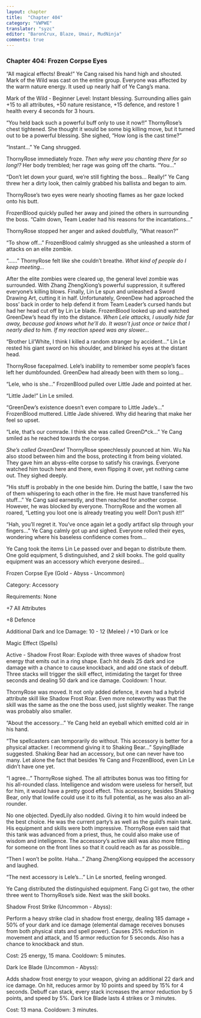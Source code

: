 ```yaml
---
layout: chapter
title:  "Chapter 404"
category: "VWPWE"
translator: "syzc"
editor: "BaronCrux, Blaze, Umair, MudNinja"
comments: true
---
```


### Chapter 404: Frozen Corpse Eyes

“All magical effects! Break!” Ye Cang raised his hand high and shouted. Mark of the Wild was cast on the entire group. Everyone was affected by the warm nature energy. It used up nearly half of Ye Cang’s mana.

Mark of the Wild - Beginner Level: Instant blessing. Surrounding allies gain +15 to all attributes, +50 nature resistance, +15 defence, and restore 1 health every 4 seconds for 3 hours.

“You held back such a powerful buff only to use it now!!” ThornyRose’s chest tightened. She thought it would be some big killing move, but it turned out to be a powerful blessing. She sighed, “How long is the cast time?”

“Instant...” Ye Cang shrugged. 

ThornyRose immediately froze. *Then why were you chanting there for so long!?* Her body trembled; her rage was going off the charts. “You...”

“Don’t let down your guard, we’re still fighting the boss… Really!” Ye Cang threw her a dirty look, then calmly grabbed his ballista and began to aim.

ThornyRose’s two eyes were nearly shooting flames as her gaze locked onto his butt. 

FrozenBlood quickly pulled her away and joined the others in surrounding the boss. “Calm down, Team Leader had his reasons for the incantations...”

ThornyRose stopped her anger and asked doubtfully, “What reason?”

“To show off...” FrozenBlood calmly shrugged as she unleashed a storm of attacks on an elite zombie.

“......” ThornyRose felt like she couldn’t breathe. *What kind of people do I keep meeting...*

After the elite zombies were cleared up, the general level zombie was surrounded. With Zhang ZhengXiong’s powerful suppression, it suffered everyone’s killing blows. Finally, Lin Le spun and unleashed a Sword Drawing Art, cutting it in half. Unfortunately, GreenDew had approached the boss’ back in order to help defend it from Team Leader’s cursed hands but had her head cut off by Lin Le blade. FrozenBlood looked up and watched GreenDew’s head fly into the distance. *When Lele attacks, I usually hide far away, because god knows what he’ll do. It wasn’t just once or twice that I nearly died to him. If my reaction speed was any slower...*

“Brother Lil’White, I think I killed a random stranger by accident...” Lin Le rested his giant sword on his shoulder, and blinked his eyes at the distant head.

ThornyRose facepalmed. Lele’s inability to remember some people’s faces left her dumbfounded. GreenDew had already been with them so long...

“Lele, who is she...” FrozenBlood pulled over Little Jade and pointed at her.

“Little Jade!” Lin Le smiled.

“GreenDew’s existence doesn’t even compare to Little Jade’s...” FrozenBlood muttered. Little Jade shivered. Why did hearing that make her feel so upset.

“Lele, that’s our comrade. I think she was called GreenD\*ck...” Ye Cang smiled as he reached towards the corpse.

*She’s called GreenDew!* ThornyRose speechlessly pounced at him. Wu Na also stood between him and the boss, protecting it from being violated. They gave him an abyss-elite corpse to satisfy his cravings. Everyone watched him touch here and there, even flipping it over, yet nothing came out. They sighed deeply.

“His stuff is probably in the one beside him. During the battle, I saw the two of them whispering to each other in the fire. He must have transferred his stuff...” Ye Cang said earnestly, and then reached for another corpse. However, he was blocked by everyone. ThornyRose and the women all roared, “Letting you loot one is already treating you well! Don’t push it!!”

“Hah, you’ll regret it. You’ve once again let a godly artifact slip through your fingers...” Ye Cang calmly got up and sighed. Everyone rolled their eyes, wondering where his baseless confidence comes from...

Ye Cang took the items Lin Le passed over and began to distribute them. One gold equipment, 5 distinguished, and 2 skill books. The gold quality equipment was an accessory which everyone desired...

Frozen Corpse Eye (Gold - Abyss - Uncommon)

Category: Accessory

Requirements: None

+7 All Attributes

+8 Defence

Additional Dark and Ice Damage: 10 - 12 (Melee) / +10 Dark or Ice 

Magic Effect (Spells)

Active - Shadow Frost Roar: Explode with three waves of shadow frost energy that emits out in a ring shape. Each hit deals 25 dark and ice damage with a chance to cause knockback, and add one stack of debuff. Three stacks will trigger the skill effect, intimidating the target for three seconds and dealing 50 dark and ice damage. Cooldown: 1 hour.

ThornyRose was moved. It not only added defence, it even had a hybrid attribute skill like Shadow Frost Roar. Even more noteworthy was that the skill was the same as the one the boss used, just slightly weaker. The range was probably also smaller.

“About the accessory...” Ye Cang held an eyeball which emitted cold air in his hand.

“The spellcasters can temporarily do without. This accessory is better for a physical attacker. I recommend giving it to Shaking Bear...” SpyingBlade suggested. Shaking Bear had an accessory, but one can never have too many. Let alone the fact that besides Ye Cang and FrozenBlood, even Lin Le didn’t have one yet.

“I agree...” ThornyRose sighed. The all attributes bonus was too fitting for his all-rounded class. Intelligence and wisdom were useless for herself, but for him, it would have a pretty good effect. This accessory, besides Shaking Bear, only that lowlife could use it to its full potential, as he was also an all-rounder.

No one objected. DyedLily also nodded. Giving it to him would indeed be the best choice. He was the current party’s as well as the guild’s main tank. His equipment and skills were both impressive. ThornyRose even said that this tank was advanced from a priest, thus, he could also make use of wisdom and intelligence. The accessory’s active skill was also more fitting for someone on the front lines so that it could reach as far as possible...

“Then I won’t be polite. Haha...” Zhang ZhengXiong equipped the accessory and laughed.

“The next accessory is Lele’s...” Lin Le snorted, feeling wronged.

Ye Cang distributed the distinguished equipment. Fang Ci got two, the other three went to ThornyRose’s side. Next was the skill books.

Shadow Frost Strike (Uncommon - Abyss):

Perform a heavy strike clad in shadow frost energy, dealing 185 damage + 50% of your dark and ice damage (elemental damage receives bonuses from both physical stats and spell power). Causes 25% reduction in movement and attack, and 15 armor reduction for 5 seconds. Also has a chance to knockback and stun. 

Cost: 25 energy, 15 mana. Cooldown: 5 minutes.

Dark Ice Blade (Uncommon - Abyss):

Adds shadow frost energy to your weapon, giving an additional 22 dark and ice damage. On hit, reduces armor by 10 points and speed by 15% for 4 seconds. Debuff can stack, every stack increases the armor reduction by 5 points, and speed by 5%. Dark Ice Blade lasts 4 strikes or 3 minutes.

Cost: 13 mana. Cooldown: 3 minutes.
